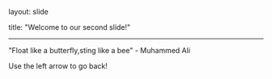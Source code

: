layout: slide

title: "Welcome to our second slide!"

---

"Float like a butterfly,sting like a bee" - Muhammed Ali

Use the left arrow to go back!
